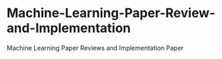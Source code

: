# Machine-Learning-Paper-Review-and-Implementation
Machine Learning Paper Reviews and Implementation Paper
